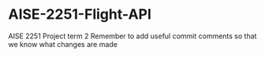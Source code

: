 # AISE-2251-Flight-API
AISE 2251 Project term 2 
Remember to add useful commit comments so that we know what changes are made
